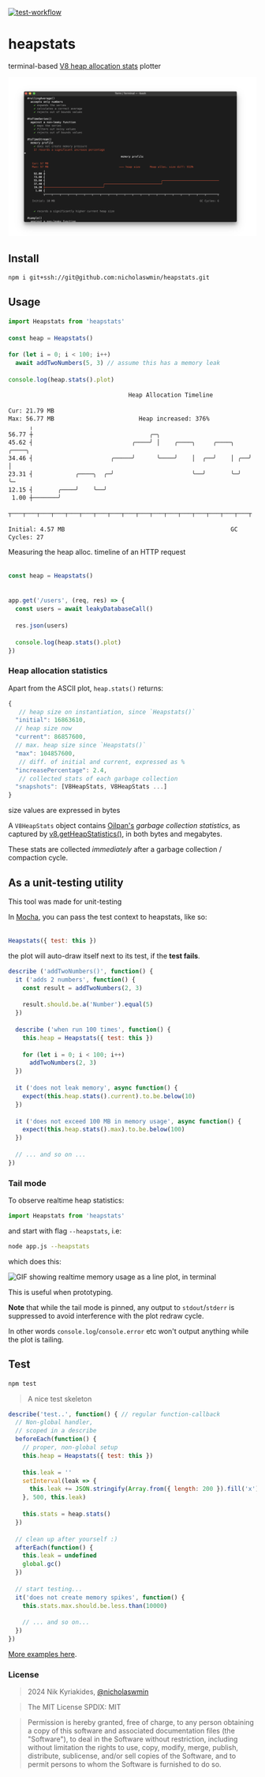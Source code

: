 [![test-workflow][test-workflow-badge]][ci-test]

# heapstats

terminal-based [V8 heap allocation stats][oil] plotter

<picture>
  <source media="(prefers-color-scheme: dark)" srcset=".github/assets/demo--dark.png">
  <img alt="Mocha test results showing an ASCII timeline plot of the memory usage" src=".github/assets/demo.png">
</picture>

## Install

```bash
npm i git+ssh://git@github.com:nicholaswmin/heapstats.git
```

## Usage


```js
import Heapstats from 'heapstats'

const heap = Heapstats()

for (let i = 0; i < 100; i++)
  await addTwoNumbers(5, 3) // assume this has a memory leak

console.log(heap.stats().plot)
```

```text
                                  Heap Allocation Timeline

Cur: 21.79 MB
Max: 56.77 MB                        Heap increased: 376%
      ╷
56.77 ┼                                 ╭─╮                                 
45.62 ┤                            ╭────╯ │    ╭────╮     ╭────╮    ╭────╮  
34.46 ┤                      ╭─────╯      ╰────╯    │  ╭──╯    │ ╭──╯    │  
23.31 ┤            ╭────╮  ╭─╯                      ╰──╯       ╰─╯       ╰─
12.15 ┤       ╭────╯    ╰──╯                                                
 1.00 ┼───────╯                                                             
      ┬───┬───┬───┬───┬───┬───┬───┬───┬───┬───┬───┬───┬───┬───┬───┬───┬───┬

Initial: 4.57 MB                                               GC Cycles: 27
```


Measuring the heap alloc. timeline of an HTTP request

```js

const heap = Heapstats()


app.get('/users', (req, res) => {
  const users = await leakyDatabaseCall()

  res.json(users)

  console.log(heap.stats().plot)
})
```

### Heap allocation statistics

Apart from the ASCII plot, `heap.stats()` returns:

```js
{
   // heap size on instantiation, since `Heapstats()`
  "initial": 16863610,
  // heap size now
  "current": 86857600,
  // max. heap size since `Heapstats()`
  "max": 104857600,
   // diff. of initial and current, expressed as %
  "increasePercentage": 2.4,
   // collected stats of each garbage collection
  "snapshots": [V8HeapStats, V8HeapStats ...]
}
```

size values are expressed in bytes

A `V8HeapStats` object contains [Oilpan's][oil] *garbage collection statistics*,
as captured by [v8.getHeapStatistics()][v8-heap-doc], in both bytes and
megabytes.

These stats are collected *immediately* after a
garbage collection / compaction cycle.


## As a unit-testing utility

This tool was made for unit-testing

In [Mocha][mocha], you can pass the test context to heapstats, like so:

```js

Heapstats({ test: this })
```

the plot will auto-draw itself next to its test, if the **test fails**.


```js
describe ('addTwoNumbers()', function() {
  it ('adds 2 numbers', function() {
    const result = addTwoNumbers(2, 3)

    result.should.be.a('Number').equal(5)
  })

  describe ('when run 100 times', function() {
    this.heap = Heapstats({ test: this })

    for (let i = 0; i < 100; i++)
      addTwoNumbers(2, 3)
  })

  it ('does not leak memory', async function() {
    expect(this.heap.stats().current).to.be.below(10)
  })

  it ('does not exceed 100 MB in memory usage', async function() {
    expect(this.heap.stats().max).to.be.below(100)
  })

  // ... and so on ...
})
```

### Tail mode


To observe realtime heap statistics:


```js
import Heapstats from 'heapstats'
```

and start with flag `--heapstats`, i.e:

```bash
node app.js --heapstats
```

which does this:

<picture>
  <source
    media="(prefers-color-scheme: dark)"
    srcset=".github/assets/tail-demo--dark.gif">
  <img
    alt="GIF showing realtime memory usage as a line plot, in terminal"
    src=".github/assets/tail-demo.gif">
</picture>

This is useful when prototyping.

**Note** that while the tail mode is pinned, any output to `stdout`/`stderr`
is suppressed to avoid interference with the plot redraw cycle.

In other words `console.log`/`console.error` etc won't output anything
while the plot is tailing.

## Test

```bash
npm test
```

> A nice test skeleton

```js
describe('test..', function() { // regular function-callback
  // Non-global handler,
  // scoped in a describe
  beforeEach(function() {
    // proper, non-global setup
    this.heap = Heapstats({ test: this })

    this.leak = ''
    setInterval(leak => {
      this.leak += JSON.stringify(Array.from({ length: 200 }).fill('x'))
    }, 500, this.leak)

    this.stats = heap.stats()
  })

  // clean up after yourself :)
  afterEach(function() {
    this.leak = undefined
    global.gc()
  })

  // start testing...
  it('does not create memory spikes', function() {
    this.stats.max.should.be.less.than(10000)

    // ... and so on...
  })
})
```

[More examples here][examples].

### License

> 2024 Nik Kyriakides, [@nicholaswmin][nicholaswmin]

> The MIT License
> SPDIX: MIT

> Permission is hereby granted, free of charge, to any person obtaining a copy
> of this software and associated documentation files (the "Software"), to deal
> in the Software without restriction, including without limitation the rights
> to use, copy, modify, merge, publish, distribute, sublicense, and/or sell
> copies of the Software, and to permit persons to whom the Software is
> furnished to do so.

[nicholaswmin]: https://github.com/nicholaswmin
[test-workflow-badge]: https://github.com/nicholaswmin/memstat/actions/workflows/tests.yml/badge.svg
[ci-test]: https://github.com/nicholaswmin/heapstats/actions/workflows/tests.yml
[v8-heap-doc]: https://nodejs.org/api/v8.html#v8getheapstatsistics
[mdn-perf-observe]: https://developer.mozilla.org/en-US/docs/Web/API/PerformanceObserver
[oil]: https://v8.dev/blog/oilpan-library
[mocha]: https://mochajs.org/
[no-mocha-arrow]: https://github.com/meteor/guide/issues/318
[examples]: .github/examples
[brittle-tests]: https://abseil.io/resources/swe-book/html/ch12.html
[streams]:https://en.wikipedia.org/wiki/Stream_(computing)
